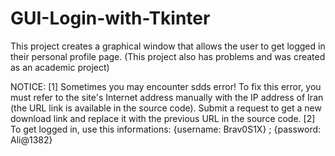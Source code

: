 # GUI-Login-with-Tkinter
This project creates a graphical window that allows the user to get logged in their personal profile page. (This project also has problems and was created as an academic project)

NOTICE:
[1] Sometimes you may encounter sdds error! To fix this error, you must refer to the site's Internet address manually with the IP address of Iran (the URL link is available in the source code). Submit a request to get a new download link and replace it with the previous URL in the source code. [2] To get logged in, use this informations:
    {username: Brav0S1X} ; {password: Ali@1382}
